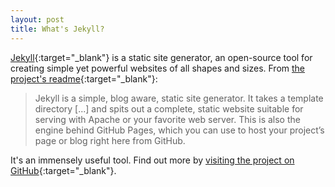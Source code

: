 ```yaml
---
layout: post
title: What's Jekyll?
---
```


[Jekyll](http://jekyllrb.com){:target="_blank"} is a static site generator, an open-source tool for creating simple yet powerful websites of all shapes and sizes. From [the project's readme](https://github.com/jekyll/jekyll/blob/master/README.markdown){:target="_blank"}:

> Jekyll is a simple, blog aware, static site generator. It takes a template directory [...] and spits out a complete, static website suitable for serving with Apache or your favorite web server. This is also the engine behind GitHub Pages, which you can use to host your project’s page or blog right here from GitHub.

It's an immensely useful tool. Find out more by [visiting the project on GitHub](https://github.com/jekyll/jekyll){:target="_blank"}.
